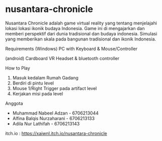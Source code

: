 # nusantara-chronicle

Nusantara Chronicle adalah game virtual reality yang tentang menjelajahi lokasi lokasi ikonik budaya Indonesia. Game ini di mengajarkan dan memberi perspektif dari dunia tradisional dan budaya indonesia. Simulasi yang memberikan skala pada bangunan tradisional dan ikonik Indonesia.

Requirements
(Windows)
PC with Keyboard & Mouse/Controller

(android)
Cardboard VR Headset & bluetooth controller

How to Play
1. Masuk kedalam Rumah Gadang
2. Berdiri di pintu level
3. Mouse 1/Right Trigger pada artifact level
4. Kerjakan misi pada level

Anggota
- Muhammad Nabeel Adzan - 6706213044
- Alfina Balqis Nurzaharani - 6706213133
- Adila Nur Lathifah - 6706213143

itch.io : https://xaiwnl.itch.io/nusantara-chronicle

